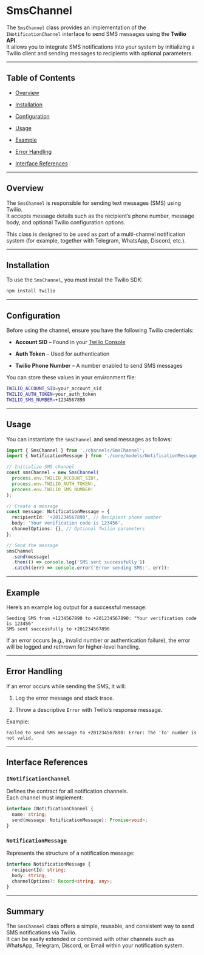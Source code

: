# SmsChannel

The `SmsChannel` class provides an implementation of the `INotificationChannel` interface to send SMS messages using the **Twilio API**.  
It allows you to integrate SMS notifications into your system by initializing a Twilio client and sending messages to recipients with optional parameters.

---

## Table of Contents

- [Overview](https://chatgpt.com/c/68f0c82e-58e4-832d-ab2d-3b465b307748#overview)
    
- [Installation](https://chatgpt.com/c/68f0c82e-58e4-832d-ab2d-3b465b307748#installation)
    
- [Configuration](https://chatgpt.com/c/68f0c82e-58e4-832d-ab2d-3b465b307748#configuration)
    
- [Usage](https://chatgpt.com/c/68f0c82e-58e4-832d-ab2d-3b465b307748#usage)
    
- [Example](https://chatgpt.com/c/68f0c82e-58e4-832d-ab2d-3b465b307748#example)
    
- [Error Handling](https://chatgpt.com/c/68f0c82e-58e4-832d-ab2d-3b465b307748#error-handling)
    
- [Interface References](https://chatgpt.com/c/68f0c82e-58e4-832d-ab2d-3b465b307748#interface-references)
    

---

## Overview

The `SmsChannel` is responsible for sending text messages (SMS) using Twilio.  
It accepts message details such as the recipient’s phone number, message body, and optional Twilio configuration options.

This class is designed to be used as part of a multi-channel notification system (for example, together with Telegram, WhatsApp, Discord, etc.).

---

## Installation

To use the `SmsChannel`, you must install the Twilio SDK:

```bash
npm install twilio
```

---

## Configuration

Before using the channel, ensure you have the following Twilio credentials:

- **Account SID** – Found in your [Twilio Console](https://www.twilio.com/console)
    
- **Auth Token** – Used for authentication
    
- **Twilio Phone Number** – A number enabled to send SMS messages
    

You can store these values in your environment file:

```bash
TWILIO_ACCOUNT_SID=your_account_sid
TWILIO_AUTH_TOKEN=your_auth_token
TWILIO_SMS_NUMBER=+1234567890
```

---

## Usage

You can instantiate the `SmsChannel` and send messages as follows:

```ts
import { SmsChannel } from './channels/SmsChannel';
import { NotificationMessage } from './core/models/NotificationMessage.interface';

// Initialize SMS channel
const smsChannel = new SmsChannel(
  process.env.TWILIO_ACCOUNT_SID!,
  process.env.TWILIO_AUTH_TOKEN!,
  process.env.TWILIO_SMS_NUMBER!
);

// Create a message
const message: NotificationMessage = {
  recipientId: '+201234567890', // Recipient phone number
  body: 'Your verification code is 123456',
  channelOptions: {}, // Optional Twilio parameters
};

// Send the message
smsChannel
  .send(message)
  .then(() => console.log('SMS sent successfully'))
  .catch((err) => console.error('Error sending SMS:', err));
```

---

## Example

Here’s an example log output for a successful message:

```
Sending SMS from +1234567890 to +201234567890: "Your verification code is 123456"
SMS sent successfully to +201234567890
```

If an error occurs (e.g., invalid number or authentication failure), the error will be logged and rethrown for higher-level handling.

---

## Error Handling

If an error occurs while sending the SMS, it will:

1. Log the error message and stack trace.
    
2. Throw a descriptive `Error` with Twilio’s response message.
    

Example:

```
Failed to send SMS message to +201234567890: Error: The 'To' number is not valid.
```

---

## Interface References

### `INotificationChannel`

Defines the contract for all notification channels.  
Each channel must implement:

```ts
interface INotificationChannel {
  name: string;
  send(message: NotificationMessage): Promise<void>;
}
```

### `NotificationMessage`

Represents the structure of a notification message:

```ts
interface NotificationMessage {
  recipientId: string;
  body: string;
  channelOptions?: Record<string, any>;
}
```

---

## Summary

The `SmsChannel` class offers a simple, reusable, and consistent way to send SMS notifications via Twilio.  
It can be easily extended or combined with other channels such as WhatsApp, Telegram, Discord, or Email within your notification system.
